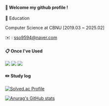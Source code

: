 
####  :wave: Welcome my github profile !

📘 Education

Computer Science at CBNU [2019.03 ~ 2025.02]

✉️ : sso9594@naver.com
  
####  :clipboard: Once I've Used 
    
<img src="https://img.shields.io/badge/JAVA-007396?style=for-the-badge&logo=Java&logoColor=white"> <img src="https://img.shields.io/badge/Spring-6DB33F?style=for-the-badge&logo=Spring&logoColor=white"> <img src="https://img.shields.io/badge/python-3670A0?style=for-the-badge&logo=python&logoColor=ffdd54">

#### :pencil2: Study log
[![Solved.ac Profile](http://mazassumnida.wtf/api/v2/generate_badge?boj=sso9594)](https://solved.ac/백준아이디/) 

[![Anurag's GitHub stats](https://github-readme-stats.vercel.app/api?username=sso9594)](https://github.com/anuraghazra/github-readme-stats)

<!-- **PORTFOLIO** : https://carnelian-mayflower-590.notion.site/35affc198a9847338d002c50d5eaf9c8?pvs=4
